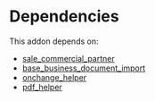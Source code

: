 # Dependencies

This addon depends on:

- [sale_commercial_partner](../../odoo-bringout-oca-sale-workflow-sale_commercial_partner)
- [base_business_document_import](../../odoo-bringout-oca-edi-base_business_document_import)
- [onchange_helper](../../odoo-bringout-oca-server-tools-onchange_helper)
- [pdf_helper](../../odoo-bringout-oca-edi-framework-pdf_helper)
